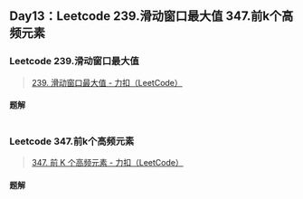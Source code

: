 ## Day13：Leetcode  239.滑动窗口最大值  347.前k个高频元素

### Leetcode  239.滑动窗口最大值

> [239. 滑动窗口最大值 - 力扣（LeetCode）](https://leetcode.cn/problems/sliding-window-maximum/)

#### 题解

```c++

```

### Leetcode  347.前k个高频元素

> [347. 前 K 个高频元素 - 力扣（LeetCode）](https://leetcode.cn/problems/top-k-frequent-elements/)

#### 题解

```c++

```

